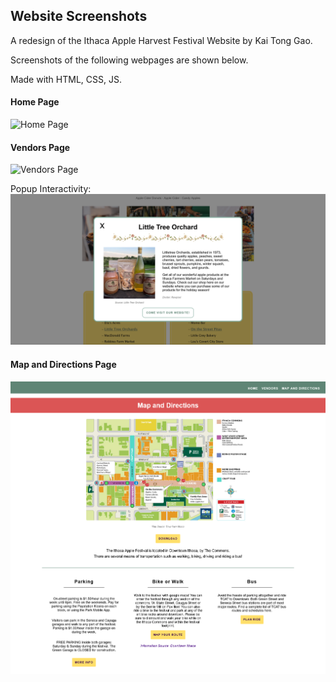 
## Website Screenshots

A redesign of the Ithaca Apple Harvest Festival Website by Kai Tong Gao.

Screenshots of the following webpages are shown below.

Made with HTML, CSS, JS.

#### Home Page
![Home Page](design/home-intro.png)

#### Vendors Page
![Vendors Page](design/vendors-intro.png)

Popup Interactivity:
![Vendors Popup](design/vendors-js.png)

#### Map and Directions Page
![Map Page](design/map.png)

